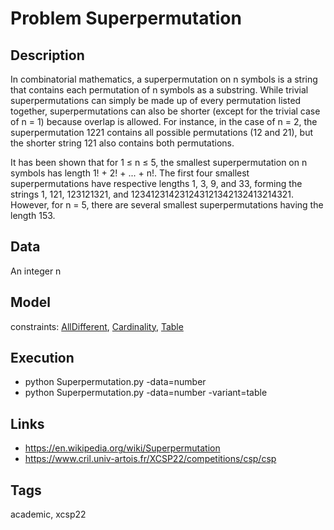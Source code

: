 # Problem Superpermutation
## Description
In combinatorial mathematics, a superpermutation on n symbols is a string that contains each permutation of n symbols
as a substring. While trivial superpermutations can simply be made up of every permutation listed together,
superpermutations can also be shorter (except for the trivial case of n = 1) because overlap is allowed.
For instance, in the case of n = 2, the superpermutation 1221 contains all possible permutations (12 and 21),
but the shorter string 121 also contains both permutations.

It has been shown that for 1 ≤ n ≤ 5, the smallest superpermutation on n symbols has length 1! + 2! + ... + n!.
The first four smallest superpermutations have respective lengths 1, 3, 9, and 33, forming the strings 1, 121,
123121321, and 123412314231243121342132413214321.
However, for n = 5, there are several smallest superpermutations having the length 153.

## Data
  An integer n

## Model
  constraints: [AllDifferent](http://pycsp.org/documentation/constraints/AllDifferent), [Cardinality](http://pycsp.org/documentation/constraints/Cardinality), [Table](http://pycsp.org/documentation/constraints/Table)

## Execution
  - python Superpermutation.py -data=number
  - python Superpermutation.py -data=number -variant=table

## Links
  - https://en.wikipedia.org/wiki/Superpermutation
  - https://www.cril.univ-artois.fr/XCSP22/competitions/csp/csp

## Tags
  academic, xcsp22
